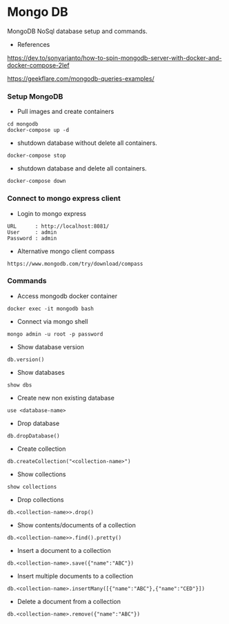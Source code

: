 # Mongo DB
MongoDB NoSql database setup and commands.

* References

https://dev.to/sonyarianto/how-to-spin-mongodb-server-with-docker-and-docker-compose-2lef

https://geekflare.com/mongodb-queries-examples/

### Setup MongoDB
* Pull images and create containers
```
cd mongodb
docker-compose up -d
```
* shutdown database without delete all containers.
```
docker-compose stop
```
* shutdown database and delete all containers.
```
docker-compose down
```

### Connect to mongo express client
* Login to mongo express
```
URL      : http://localhost:8081/
User     : admin
Password : admin
```

* Alternative mongo client compass
```
https://www.mongodb.com/try/download/compass
```

### Commands
* Access mongodb docker container
```
docker exec -it mongodb bash
```
* Connect via mongo shell
```
mongo admin -u root -p password
```

* Show database version
```
db.version()
```
* Show databases
```
show dbs
```
* Create new non existing database
```
use <database-name>
```
* Drop database
```
db.dropDatabase()
```
* Create collection
```
db.createCollection("<collection-name>")
```
* Show collections
```
show collections
```
* Drop collections
```
db.<collection-name>>.drop()
```
* Show contents/documents of a collection
```
db.<collection-name>>.find().pretty()
```
* Insert a document to a collection
```
db.<collection-name>.save({"name":"ABC"})
```
* Insert multiple documents to a collection
```
db.<collection-name>.insertMany([{"name":"ABC"},{"name":"CED"}])
```
* Delete a document from a collection
```
db.<collection-name>.remove({"name":"ABC"})
```